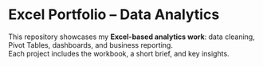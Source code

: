 #  Excel Portfolio – Data Analytics

This repository showcases my **Excel-based analytics work**: data cleaning, Pivot Tables, dashboards, and business reporting.  
Each project includes the workbook, a short brief, and key insights.
